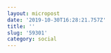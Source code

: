 ```yaml
---
layout: micropost
date: '2019-10-30T16:28:21.757Z'
title: ''
slug: '59301'
category: social
---
```


